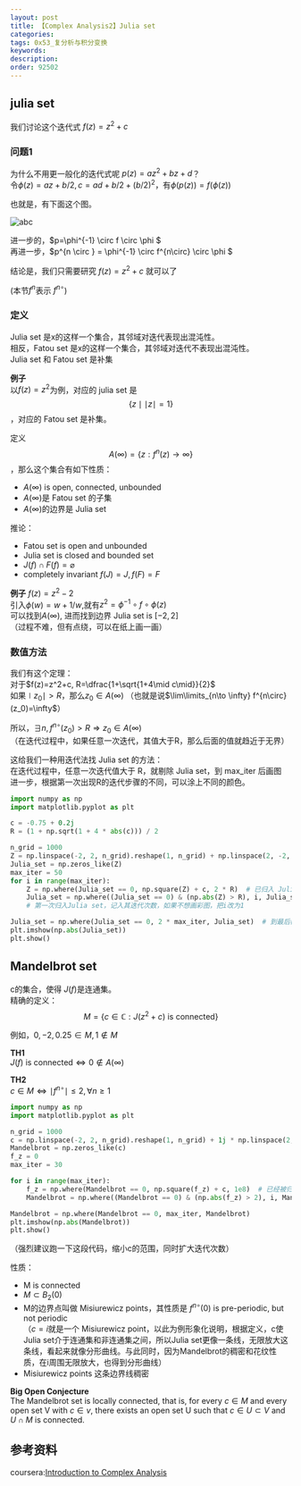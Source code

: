 ```yaml
---
layout: post
title: 【Complex Analysis2】Julia set
categories:
tags: 0x53_复分析与积分变换
keywords:
description:
order: 92502
---
```



## julia set

我们讨论这个迭代式 $f(z)=z^2+c$  

### 问题1
为什么不用更一般化的迭代式呢 $p(z)=az^2+bz+d$？  
令$\phi(z)=az+b/2, c=ad+b/2+(b/2)^2$，有$\phi(p(z))=f(\phi(z))$  

也就是，有下面这个图。  


![abc](https://i.imgur.com/Uj9Dtjh.jpg)

进一步的，$p=\phi^{-1} \circ f \circ \phi $  
再进一步，$p^{n \circ } = \phi^{-1} \circ f^{n\circ} \circ \phi $  

结论是，我们只需要研究 $f(z)=z^2+c$ 就可以了

(本节$f^n$表示 $f^{n\circ}$)  
### 定义
Julia set 是x的这样一个集合，其邻域对迭代表现出混沌性。  
相反，Fatou set 是x的这样一个集合，其邻域对迭代不表现出混沌性。  
Julia set 和 Fatou set 是补集  


**例子**  
以$f(z)=z^2$为例，对应的 julia set 是 $$\{ z\mid \mid z \mid =1\}$$，对应的 Fatou set 是补集。  


定义$$A(\infty)=\{z: f^n(z) \to\infty \}$$，那么这个集合有如下性质：  
- $A(\infty)$ is open, connected, unbounded
- $A(\infty)$是 Fatou set 的子集
- $A(\infty)$的边界是 Julia set

推论：
- Fatou set is open and unbounded
- Julia set is closed and bounded set
- $J(f) \cap F(f) = \varnothing$
- completely invariant $f(J)=J, f(F)=F$


**例子** $f(z)=z^2-2$  
引入$\phi(w)=w+1/w$,就有$z^2=\phi^{-1} \circ f \circ \phi (z)$  
可以找到$A(\infty)$, 进而找到边界 Julia set is $[-2,2]$  
（过程不难，但有点绕，可以在纸上画一画）


### 数值方法
我们有这个定理：  
对于$f(z)=z^2+c, R=\dfrac{1+\sqrt{1+4\mid c\mid}}{2}$  
如果$\mid z_0 \mid >R$，那么$z_0 \in A(\infty)$ （也就是说$\lim\limits_{n\to \infty} f^{n\circ}(z_0)=\infty$）  


所以，$\exists n, f^{n\circ}(z_0)>R \Longrightarrow z_0 \in A(\infty)$  
（在迭代过程中，如果任意一次迭代，其值大于R，那么后面的值就趋近于无界）  


这给我们一种用迭代法找 Julia set 的方法：  
在迭代过程中，任意一次迭代值大于 R，就剔除 Julia set，到 max_iter 后画图  
进一步，根据第一次出现R的迭代步骤的不同，可以涂上不同的颜色。  


```py
import numpy as np
import matplotlib.pyplot as plt

c = -0.75 + 0.2j
R = (1 + np.sqrt(1 + 4 * abs(c))) / 2

n_grid = 1000
Z = np.linspace(-2, 2, n_grid).reshape(1, n_grid) + np.linspace(2, -2, num=n_grid).reshape(n_grid, 1) * 1j
Julia_set = np.zeros_like(Z)
max_iter = 50
for i in range(max_iter):
    Z = np.where(Julia_set == 0, np.square(Z) + c, 2 * R)  # 已归入 Julia set 的点，记为大数，之后不再参与计算
    Julia_set = np.where((Julia_set == 0) & (np.abs(Z) > R), i, Julia_set)
    # 第一次归入Julia set，记入其迭代次数，如果不想画彩图，把i改为1

Julia_set = np.where(Julia_set == 0, 2 * max_iter, Julia_set)  # 到最后都没有剔除的点，赋值为 2*max_iter
plt.imshow(np.abs(Julia_set))
plt.show()
```

## Mandelbrot set
c的集合，使得 $J(f)$是连通集。  
精确的定义：$$M=\{c\in \mathbb C: J(z^2+c) \mathrm{\ is \ connected} \}$$  


例如，$0, -2, 0.25 \in M, 1\not \in M$

**TH1**  
$J(f) \mathrm{\ is \ connected} \Longleftrightarrow 0\not \in A(\infty)$

**TH2**  
$c\in M \Longleftrightarrow \mid f^{n\circ} \mid \leq 2, \forall n\geq 1$






```py
import numpy as np
import matplotlib.pyplot as plt

n_grid = 1000
c = np.linspace(-2, 2, n_grid).reshape(1, n_grid) + 1j * np.linspace(2, -2, n_grid).reshape(n_grid, 1)
Mandelbrot = np.zeros_like(c)
f_z = 0
max_iter = 30

for i in range(max_iter):
    f_z = np.where(Mandelbrot == 0, np.square(f_z) + c, 1e8)  # 已经被归入 Mandelbrot set 的点，记为很大，之后不再参与计算
    Mandelbrot = np.where((Mandelbrot == 0) & (np.abs(f_z) > 2), i, Mandelbrot)  # 记录首次大于2的迭代次数，如果不想画彩图，把 i 换成 1

Mandelbrot = np.where(Mandelbrot == 0, max_iter, Mandelbrot)
plt.imshow(np.abs(Mandelbrot))
plt.show()
```
（强烈建议跑一下这段代码，缩小c的范围，同时扩大迭代次数）

性质：
- M is connected
- $M\subset B_2(0)$
- M的边界点叫做 Misiurewicz points，其性质是 $f^{n\circ}(0)$ is pre-periodic, but not periodic  
（$c=i$就是一个 Misiurewicz point，以此为例形象化说明，根据定义，c使Julia set介于连通集和非连通集之间，所以Julia set更像一条线，无限放大这条线，看起来就像分形曲线。与此同时，因为Mandelbrot的稠密和花纹性质，在i周围无限放大，也得到分形曲线）
- Misiurewicz points 这条边界线稠密

**Big Open Conjecture**  
The Mandelbrot set is locally connected, that is, for every $c\in M$ and every open set V with $c\in v$, there exists an open set U such that $c\in U\subset V$ and $U\cap M$ is connected.



## 参考资料
coursera:[Introduction to Complex Analysis](https://www.coursera.org/learn/complex-analysis/)  
